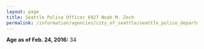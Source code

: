 ```yaml
---
layout: page
title: Seattle Police Officer 6927 Noah M. Zech
permalink: /information/agencies/city_of_seattle/seattle_police_department/copbook/6927/
---
```


**Age as of Feb. 24, 2016:** 34
